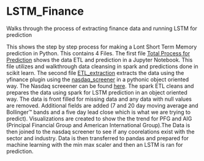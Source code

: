 # LSTM_Finance
Walks through the process of extracting finance data and running LSTM for prediction

This shows the step by step process for making a Lont Short Term Memory prediction in Python. This contains 4 Files. The first file [Total Process for Prediction](https://github.com/akniels/LSTM_Finance/blob/main/Total%20Process%20for%20Prediction.ipynb) shows the data ETL and prediction in a Jupyter Notebook. This file utilizes and walkthrough data cleansing in spark and predictions done in scikit learn. The second file [ETL_extraction](https://github.com/akniels/LSTM_Finance/blob/main/etl.py) extracts the data using the yfinance plugin using the [nasdaq_screener](https://github.com/akniels/LSTM_Finance/blob/main/nasdaq_screener.csv) in a pythonic object oriented way. The Nasdaq screeener can be found [here](https://www.nasdaq.com/market-activity/stocks/screener). The spark ETL cleans and prepares the data using spark for LSTM prediction in an object oriented way. The data is front filled for missing data and any data with null values are removed. Additional fields are added (7 and 20 day moving average and Bollinger™ bands and a five day lead close which is what we are trying to predict). Visualizations are created to show the the trend for PFG and AIG (Principal Financial Group and American International Group).The Data is then joined to the nasdaq screener to see if any coorelations exist with the sector and industry. Data is then transferred to pandas and prepared for machine learning with the min max scaler and then an LSTM is ran for prediction.
